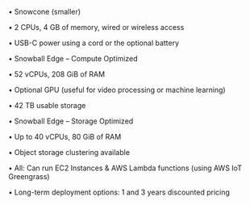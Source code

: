• Snowcone (smaller) 

  • 2 CPUs, 4 GB of memory, wired or wireless access 
  
  • USB-C power using a cord or the optional battery 
  
• Snowball Edge – Compute Optimized

  • 52 vCPUs, 208 GiB of RAM
  
  • Optional GPU (useful for video processing or machine learning)
  
  • 42 TB usable storage
  
• Snowball Edge – Storage Optimized

  • Up to 40 vCPUs, 80 GiB of RAM
  
  • Object storage clustering available
  
• All: Can run EC2 Instances & AWS Lambda functions (using AWS IoT Greengrass)

• Long-term deployment options: 1 and 3 years discounted pricing
  
  
  
  
  
  
  
  
  
  
  
  
  
  
  
  
  
  
  
  
  
  
  
  
